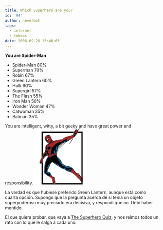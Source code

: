 ```yaml
---
title: Which Superhero are you?
id: '94'
author: neverbot
tags:
  - internet
  - tebeos
date: 2006-09-26 13:46:03
---
```


**You are Spider-Man**

* Spider-Man 80%
* Superman 70%
* Robin 67%
* Green Lantern 60%
* Hulk 60%
* Supergirl 57%
* The Flash 55%
* Iron Man 50%
* Wonder Woman 47%
* Catwoman 35%
* Batman 35%

You are intelligent, witty, a bit geeky and have great power and responsibility. ![spidey.gif](./which-superhero-are-you/spidey.gif)

La verdad es que hubiese preferido Green Lantern, aunque está como cuarta opción. Supongo que la pregunta acerca de si tenía un objeto superpoderoso muy preciado era decisiva, y respondí que no. Debí haber mentido.

El que quiera probar, que vaya a [The Superhero Quiz](http://www.thesuperheroquiz.com/), y nos reímos todos un rato con lo que le salga a cada uno.
